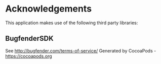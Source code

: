 # Acknowledgements
This application makes use of the following third party libraries:

## BugfenderSDK

See http://bugfender.com/terms-of-service/
Generated by CocoaPods - https://cocoapods.org
